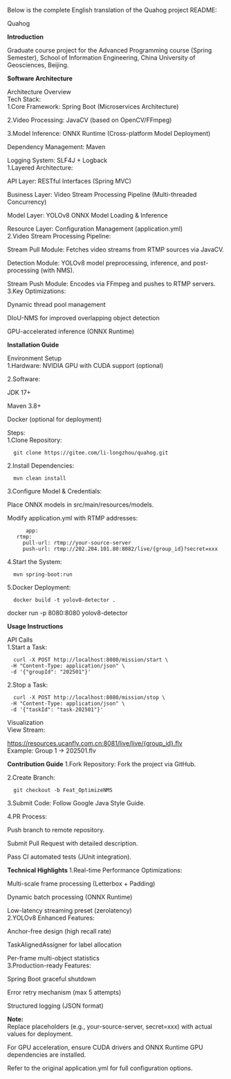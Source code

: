 Below is the complete English translation of the Quahog project README:

Quahog

**Introduction**

Graduate course project for the Advanced Programming course (Spring Semester), School of Information Engineering, China University of Geosciences, Beijing.

**Software Architecture**

Architecture Overview  
Tech Stack:  
1.Core Framework: Spring Boot (Microservices Architecture)

2.Video Processing: JavaCV (based on OpenCV/FFmpeg)

3.Model Inference: ONNX Runtime (Cross-platform Model Deployment)

Dependency Management: Maven

Logging System: SLF4J + Logback  
1.Layered Architecture:

API Layer: RESTful Interfaces (Spring MVC)

Business Layer: Video Stream Processing Pipeline (Multi-threaded Concurrency)

Model Layer: YOLOv8 ONNX Model Loading & Inference

Resource Layer: Configuration Management (application.yml)  
2.Video Stream Processing Pipeline:


Stream Pull Module: Fetches video streams from RTMP sources via JavaCV.

Detection Module: YOLOv8 model preprocessing, inference, and post-processing (with NMS).

Stream Push Module: Encodes via FFmpeg and pushes to RTMP servers.  
3.Key Optimizations:

Dynamic thread pool management

DIoU-NMS for improved overlapping object detection

GPU-accelerated inference (ONNX Runtime)

**Installation Guide**

Environment Setup  
1.Hardware: NVIDIA GPU with CUDA support (optional)

2.Software:

JDK 17+

Maven 3.8+

Docker (optional for deployment)

Steps:  
1.Clone Repository:

      git clone https://gitee.com/li-longzhou/quahog.git

2.Install Dependencies:

      mvn clean install

3.Configure Model & Credentials:

Place ONNX models in src/main/resources/models.

Modify application.yml with RTMP addresses:

          app:  
       rtmp:  
         pull-url: rtmp://your-source-server  
         push-url: rtmp://202.204.101.80:8082/live/{group_id}?secret=xxx  

4.Start the System:

      mvn spring-boot:run

5.Docker Deployment:

      docker build -t yolov8-detector .  
docker run -p 8080:8080 yolov8-detector


**Usage Instructions**

API Calls  
1.Start a Task:

      curl -X POST http://localhost:8080/mission/start \  
     -H "Content-Type: application/json" \  
     -d '{"groupId": "202501"}'  

2.Stop a Task:

      curl -X POST http://localhost:8080/mission/stop \  
     -H "Content-Type: application/json" \  
     -d '{"taskId": "task-202501"}'  


Visualization  
View Stream:

https://resources.ucanfly.com.cn:8081/live/live/{group_id}.flv  
Example: Group 1 → 202501.flv

**Contribution Guide**
1.Fork Repository: Fork the project via GitHub.

2.Create Branch:

      git checkout -b Feat_OptimizeNMS  

3.Submit Code: Follow Google Java Style Guide.

4.PR Process:

Push branch to remote repository.

Submit Pull Request with detailed description.

Pass CI automated tests (JUnit integration).

**Technical Highlights**
1.Real-time Performance Optimizations:

Multi-scale frame processing (Letterbox + Padding)

Dynamic batch processing (ONNX Runtime)

Low-latency streaming preset (zerolatency)  
2.YOLOv8 Enhanced Features:

Anchor-free design (high recall rate)

TaskAlignedAssigner for label allocation

Per-frame multi-object statistics  
3.Production-ready Features:

Spring Boot graceful shutdown

Error retry mechanism (max 5 attempts)

Structured logging (JSON format)

**Note:**  
Replace placeholders (e.g., your-source-server, secret=xxx) with actual values for deployment.

For GPU acceleration, ensure CUDA drivers and ONNX Runtime GPU dependencies are installed.

Refer to the original application.yml for full configuration options.